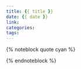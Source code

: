 ```yaml
---
title: {{ title }}
date: {{ date }}
link: 
categories: 
tags: 
---
```


{% noteblock quote cyan %}



{% endnoteblock %}

<!-- more -->

